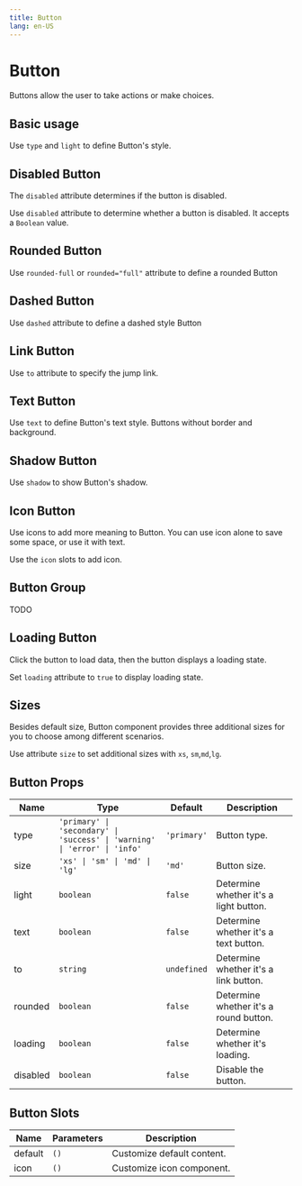 ```yaml
---
title: Button
lang: en-US
---
```


# Button <update-badge/>

Buttons allow the user to take actions or make choices.

## Basic usage

Use `type` and `light` to define Button's style.

<demo src="../example/button/basic.vue"></demo>

## Disabled Button

The `disabled` attribute determines if the button is disabled.

Use `disabled` attribute to determine whether a button is disabled. It accepts a `Boolean` value.

<demo src="../example/button/disable.vue"></demo>

## Rounded Button

Use `rounded-full` or `rounded="full"` attribute to define a rounded Button

<demo src="../example/button/round.vue"></demo>

## Dashed Button

Use `dashed` attribute to define a dashed style Button

<demo src="../example/button/dashed.vue"></demo>

## Link Button

Use `to` attribute to specify the jump link.

<demo src="../example/button/link.vue"></demo>

## Text Button

Use `text` to define Button's text style. Buttons without border and background.

<demo src="../example/button/text.vue"></demo>


## Shadow Button

Use `shadow` to show Button's shadow.

<demo src="../example/button/shadow.vue"></demo>

## Icon Button

Use icons to add more meaning to Button. You can use icon alone to save some space, or use it with text.

Use the `icon` slots to add icon.

<demo src="../example/button/icon.vue"></demo>

## Button Group

TODO

## Loading Button

Click the button to load data, then the button displays a loading state.

Set `loading` attribute to `true` to display loading state.

<demo src="../example/button/loading.vue"></demo>

## Sizes

Besides default size, Button component provides three additional sizes for you to choose among different scenarios.

Use attribute `size` to set additional sizes with `xs`, `sm`,`md`,`lg`.

<demo src="../example/button/size.vue"></demo>

## Button Props
| Name | Type | Default | Description |
| --- | --- | --- | --- |
| type | `'primary' \| 'secondary' \| 'success' \| 'warning' \| 'error' \| 'info'` | `'primary'` | Button type. |
| size | `'xs' \| 'sm' \| 'md' \| 'lg'` | `'md'` | Button size.  |
| light | `boolean` | `false` |  Determine whether it's a light button.  |
| text | `boolean` | `false` | Determine whether it's a text button. |
| to | `string` | `undefined` | Determine whether it's a link button. |
| rounded | `boolean` | `false` | Determine whether it's a round button. |
| loading | `boolean` | `false` | Determine whether it's loading.  |
| disabled | `boolean` | `false` | Disable the button. |



## Button Slots

| Name | Parameters | Description | 
| --- | --- | --- |
| default | `()` | Customize default content. |
| icon | `()` | Customize icon component. |
